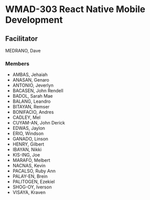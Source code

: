 # WMAD-303 React Native Mobile Development

## Facilitator
MEDRANO, Dave

### Members
- AMBAS, Jehaiah
- ANASAN, Genaro
- ANTONIO, Jeverlyn
- BACASEN, John Rendell
- BADOL, Sarah Mae
- BALANG, Leandro
- BITAYAN, Remser
- BONIFACIO, Andres
- CADLEY, Mel
- CUYAM-AN, John Derick
- EDWAS, Jaylon
- ERIO, Windson
- GANADO, Linson
- HENRY, Gilbert
- IBAYAN, Nikki
- KIS-ING, Joe
- MARAFO, Melbert
- NACNAS, Kevin
- PACALSO, Ruby Ann
- PALAY-EN, Brein
- PALITOGEN, Ezekiel
- SHOG-OY, Iverson
- VISAYA, Kraven
